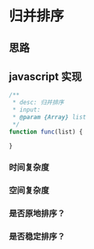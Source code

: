 # 归并排序

## 思路  


## javascript 实现 
```js
/**
 * desc: 归并排序
 * input:
 * @param {Array} list
 */
function func(list) {

}

```

### 时间复杂度


### 空间复杂度


### 是否原地排序？


### 是否稳定排序？


